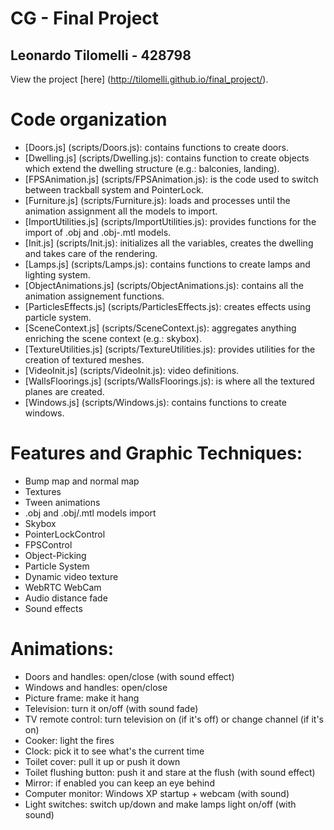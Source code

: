CG - Final Project
================
Leonardo Tilomelli - 428798
-----------------------

View the project [here] (http://tilomelli.github.io/final_project/).

Code organization
================
* [Doors.js] (scripts/Doors.js): contains functions to create doors.
* [Dwelling.js] (scripts/Dwelling.js): contains function to create objects which extend the dwelling structure (e.g.: balconies, landing).
* [FPSAnimation.js] (scripts/FPSAnimation.js): is the code used to switch between trackball system and PointerLock.
* [Furniture.js] (scripts/Furniture.js): loads and processes until the animation assignment all the models to import. 
* [ImportUtilities.js] (scripts/ImportUtilities.js): provides functions for the import of .obj and .obj-.mtl models.
* [Init.js] (scripts/Init.js): initializes all the variables, creates the dwelling and takes care of the rendering.
* [Lamps.js] (scripts/Lamps.js): contains functions to create lamps and lighting system.
* [ObjectAnimations.js] (scripts/ObjectAnimations.js): contains all the animation assignement functions.
* [ParticlesEffects.js] (scripts/ParticlesEffects.js): creates effects using particle system.
* [SceneContext.js] (scripts/SceneContext.js): aggregates anything enriching the scene context (e.g.: skybox).
* [TextureUtilities.js] (scripts/TextureUtilities.js): provides utilities for the creation of textured meshes.
* [VideoInit.js] (scripts/VideoInit.js): video definitions.
* [WallsFloorings.js] (scripts/WallsFloorings.js): is where all the textured planes are created.
* [Windows.js] (scripts/Windows.js): contains functions to create windows.

Features and Graphic Techniques:
==================
* Bump map and normal map
* Textures
* Tween animations
* .obj and .obj/.mtl models import
* Skybox
* PointerLockControl
* FPSControl
* Object-Picking
* Particle System
* Dynamic video texture
* WebRTC WebCam
* Audio distance fade
* Sound effects

Animations:
==================
* Doors and handles: open/close (with sound effect)
* Windows and handles: open/close
* Picture frame: make it hang
* Television: turn it on/off (with sound fade)
* TV remote control: turn television on (if it's off) or change channel (if it's on)
* Cooker: light the fires
* Clock: pick it to see what's the current time
* Toilet cover: pull it up or push it down
* Toilet flushing button: push it and stare at the flush (with sound effect)
* Mirror: if enabled you can keep an eye behind
* Computer monitor: Windows XP startup + webcam (with sound)
* Light switches: switch up/down and make lamps light on/off (with sound)